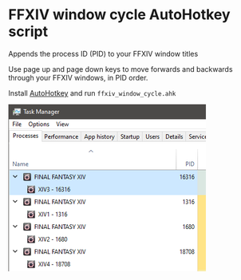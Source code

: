 # FFXIV window cycle AutoHotkey script

Appends the process ID (PID) to your FFXIV window titles

Use page up and page down keys to move forwards and backwards through your FFXIV windows, in PID order.

Install [AutoHotkey](https://www.autohotkey.com/) and run `ffxiv_window_cycle.ahk`

![ffxiv_window_cycle.png](ffxiv_window_cycle.png)
